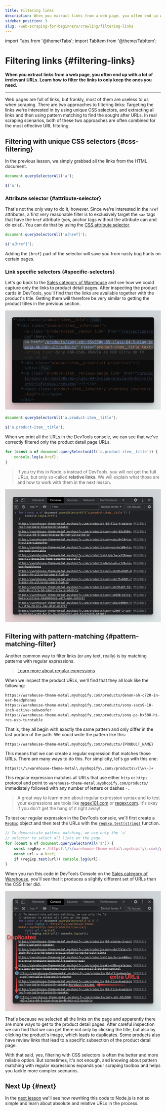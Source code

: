 ```yaml
---
title: Filtering links
description: When you extract links from a web page, you often end up with a lot of irrelevant URLs. Learn how to filter the links to only keep the ones you need.
sidebar_position: 3
slug: /web-scraping-for-beginners/crawling/filtering-links
---
```


import Tabs from '@theme/Tabs';
import TabItem from '@theme/TabItem';

# Filtering links {#filtering-links}

**When you extract links from a web page, you often end up with a lot of irrelevant URLs. Learn how to filter the links to only keep the ones you need.**

---

Web pages are full of links, but frankly, most of them are useless to us when scraping. There are two approaches to filtering links: Targeting the links we're interested in by using unique CSS selectors, and extracting all links and then using pattern matching to find the sought after URLs. In real scraping scenarios, both of these two approaches are often combined for the most effective URL filtering.

## Filtering with unique CSS selectors {#css-filtering}

In the previous lesson, we simply grabbed all the links from the HTML document.

<Tabs groupId="main">
<TabItem value="DevTools" label="DevTools">

```javascript
document.querySelectorAll('a');

```

</TabItem>
<TabItem value="Node.js with Cheerio" label="Node.js with Cheerio">

```javascript
$('a');

```

</TabItem>
</Tabs>

### Attribute selector {#attribute-selector}

That's not the only way to do it, however. Since we're interested in the `href` attributes, a first very reasonable filter is to exclusively target the `<a>` tags that have the `href` attribute (yes, anchor tags without the attribute can and do exist). You can do that by using the [CSS attribute selector](https://developer.mozilla.org/en-US/docs/Web/CSS/Attribute_selectors).

<Tabs groupId="main">
<TabItem value="DevTools" label="DevTools">

```javascript
document.querySelectorAll('a[href]');

```

</TabItem>
<TabItem value="Node.js" label="Node.js">

```javascript
$('a[href]');

```

</TabItem>
</Tabs>

Adding the `[href]` part of the selector will save you from nasty bug hunts on certain pages.

### Link specific selectors {#specific-selectors}

Let's go back to the [Sales category of Warehouse](https://warehouse-theme-metal.myshopify.com/collections/sales) and see how we could capture only the links to product detail pages. After inspecting the product cards in DevTools, you'll find that the links are available together with the product's title. Getting them will therefore be very similar to getting the product titles in the previous section.

![product detail page link](./images/filtering-product-detail-link.png)

<Tabs groupId="main">
<TabItem value="DevTools" label="DevTools">

```javascript
document.querySelectorAll('a.product-item__title');

```

</TabItem>
<TabItem value="Node.js" label="Node.js">

```javascript
$('a.product-item__title');

```

</TabItem>
</Tabs>


When we print all the URLs in the DevTools console, we can see that we've correctly filtered only the product detail page URLs.

```js
for (const a of document.querySelectorAll('a.product-item__title')) {
    console.log(a.href);
}
```

> If you try this in Node.js instead of DevTools, you will not get the full URLs, but only so-called **relative links**. We will explain what those are and how to work with them in the next lesson.

![Product URLs printed to console](./images/filtering-product-urls.png)


## Filtering with pattern-matching {#pattern-matching-filter}

Another common way to filter links (or any text, really) is by matching patterns with regular expressions.

> [Learn more about regular expressions](https://javascript.info/regexp-introduction)

When we inspect the product URLs, we'll find that they all look like the following:

```text
https://warehouse-theme-metal.myshopify.com/products/denon-ah-c720-in-ear-headphones
https://warehouse-theme-metal.myshopify.com/products/sony-sacs9-10-inch-active-subwoofer
https://warehouse-theme-metal.myshopify.com/products/sony-ps-hx500-hi-res-usb-turntable
```

That is, they all begin with exactly the same pattern and only differ in the last portion of the path. We could write the pattern like this:

```text
https://warehouse-theme-metal.myshopify.com/products/{PRODUCT_NAME}
```

This means that we can create a regular expression that matches those URLs. There are many ways to do this. For simplicity, let's go with this one:

```RegExp
https?:\/\/warehouse-theme-metal\.myshopify\.com\/products\/[\w\-]+
```

This regular expression matches all URLs that use either `http` or `https` protocol and point to `warehouse-theme-metal.myshopify.com/products/` immediately followed with any number of letters or dashes `-`.

> A great way to learn more about regular expression syntax and to test your expressions are tools like [regex101.com](https://regex101.com/) or [regexr.com](https://regexr.com/). It's okay if you don't get the hang of it right away!

To test our regular expression in the DevTools console, we'll first create a [`RegExp`](https://developer.mozilla.org/en-US/docs/Web/JavaScript/Reference/Global_Objects/RegExp) object and then test the URLs with the [`regExp.test(string)`](https://developer.mozilla.org/en-US/docs/Web/JavaScript/Reference/Global_Objects/RegExp/test) function.

```js
// To demonstrate pattern matching, we use only the 'a'
// selector to select all links on the page.
for (const a of document.querySelectorAll('a')) {
    const regExp = /https?:\/\/warehouse-theme-metal\.myshopify\.com\/products\/[\w\-]+/;
    const url = a.href;
    if (regExp.test(url)) console.log(url);
}
```

When you run this code in DevTools Console on the [Sales category of Warehouse](https://warehouse-theme-metal.myshopify.com/collections/sales), you'll see that it produces a slightly different set of URLs than the CSS filter did.

![filtering-regex-urls.png](./images/filtering-regex-urls.png)

That's because we selected all the links on the page and apparently there are more ways to get to the product detail pages. After careful inspection we can find that we can get there not only by clicking the title, but also by clicking the product's image, which leads to duplicates. Some products also have review links that lead to a specific subsection of the product detail page.

With that said, yes, filtering with CSS selectors is often the better and more reliable option. But sometimes, it's not enough, and knowing about pattern matching with regular expressions expands your scraping toolbox and helps you tackle more complex scenarios.

## Next Up {#next}

In the [next lesson](./relative_urls.md) we'll see how rewriting this code to Node.js is not so simple and learn about absolute and relative URLs in the process.
